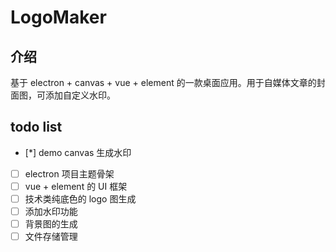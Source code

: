 # LogoMaker

## 介绍

基于 electron + canvas + vue + element 的一款桌面应用。用于自媒体文章的封面图，可添加自定义水印。

## todo list

- [*] demo canvas 生成水印
- [ ] electron 项目主题骨架
- [ ] vue + element 的 UI 框架
- [ ] 技术类纯底色的 logo 图生成
- [ ] 添加水印功能
- [ ] 背景图的生成
- [ ] 文件存储管理
